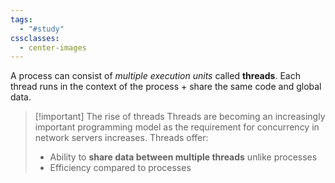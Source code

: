 ```yaml
---
tags:
  - "#study"
cssclasses:
  - center-images
---
```

A process can consist of *multiple execution units* called **threads**. Each thread runs in the context of the process + share the same code and global data.


> [!important] The rise of threads
> Threads are becoming an increasingly important programming model as the requirement for concurrency in network servers increases. Threads offer: 
> - Ability to **share data between multiple threads** unlike processes
> - Efficiency compared to processes




